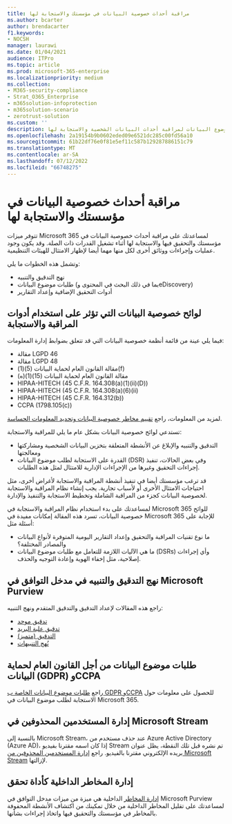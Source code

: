 ```yaml
---
title: مراقبة أحداث خصوصية البيانات في مؤسستك والاستجابة لها
ms.author: bcarter
author: brendacarter
f1.keywords:
- NOCSH
manager: laurawi
ms.date: 01/04/2021
audience: ITPro
ms.topic: article
ms.prod: microsoft-365-enterprise
ms.localizationpriority: medium
ms.collection:
- M365-security-compliance
- Strat_O365_Enterprise
- m365solution-infoprotection
- m365solution-scenario
- zerotrust-solution
ms.custom: ''
description: استخدم سياسات التدقيق والتنبيه وطلبات موضوع البيانات لمراقبة أحداث البيانات الشخصية والاستجابة لها.
ms.openlocfilehash: 2a19154b9b0602eded09e6521dc285c00fd56a10
ms.sourcegitcommit: 61b22df76e0f81e5ef11c587b129287886151c79
ms.translationtype: MT
ms.contentlocale: ar-SA
ms.lasthandoff: 07/12/2022
ms.locfileid: "66748275"
---
```

# <a name="monitor-and-respond-to-data-privacy-incidents-in-your-organization"></a>مراقبة أحداث خصوصية البيانات في مؤسستك والاستجابة لها

تتوفر ميزات Microsoft 365 لمساعدتك على مراقبة أحداث خصوصية البيانات في مؤسستك والتحقيق فيها والاستجابة لها أثناء تشغيل القدرات ذات الصلة. وقد يكون وجود عمليات وإجراءات ووثائق أخرى لكل منها مهما أيضا لإظهار الامتثال للهيئات التنظيمية.

وتشمل هذه الخطوات ما يلي: 

- نهج التدقيق والتنبيه
- طلبات موضوع البيانات (بما في ذلك البحث في المحتوى وeDiscovery)
- أدوات التحقيق الإضافية وإعداد التقارير

## <a name="data-privacy-regulations-impacting-the-use-of-monitoring-and-response-tools"></a>لوائح خصوصية البيانات التي تؤثر على استخدام أدوات المراقبة والاستجابة

فيما يلي عينة من قائمة أنظمة خصوصية البيانات التي قد تتعلق بضوابط إدارة المعلومات:

- مقالة LGPD 46
- مقالة LGPD 48
- مقالة القانون العام لحماية البيانات (5)(1)(f)
- مقالة القانون العام لحماية البيانات (15)(1)(ه)
- HIPAA-HITECH (45 C.F.R. 164.308(a)(1)(ii)(D))
- HIPAA-HITECH (45 C.F.R. 164.308(a)(6)(ii)
- HIPAA-HITECH (45 C.F.R. 164.312(b))
- CCPA (1798.105(c))

لمزيد من المعلومات، راجع [تقييم مخاطر خصوصية البيانات وتحديد المعلومات الحساسة](information-protection-deploy-assess.md).

تستدعي لوائح خصوصية البيانات بشكل عام ما يلي للمراقبة والاستجابة:

- التدقيق والتنبيه والإبلاغ عن الأنشطة المتعلقة بتخزين البيانات الشخصية ومشاركتها ومعالجتها
- القدرة على الاستجابة لطلب موضوع البيانات (DSR) وفي بعض الحالات، تنفيذ إجراءات التحقيق وغيرها من الإجراءات الإدارية للامتثال لمثل هذه الطلبات.

قد ترغب مؤسستك أيضا في تنفيذ أنشطة المراقبة والاستجابة لأغراض أخرى، مثل احتياجات الامتثال الأخرى أو لأسباب تجارية. يجب إنشاء نظام المراقبة والاستجابة لخصوصية البيانات كجزء من المراقبة الشاملة وتخطيط الاستجابة والتنفيذ والإدارة.

لمساعدتك على بدء استخدام نظام المراقبة والاستجابة في Microsoft 365 للوائح خصوصية البيانات، تسرد هذه المقالة إمكانات مفيدة في Microsoft 365 للإجابة على أسئلة مثل: 

- ما نوع تقنيات المراقبة والتحقيق وإعداد التقارير اليومية المتوفرة لأنواع البيانات والمصادر المختلفة؟
- ما هي الآليات اللازمة للتعامل مع طلبات موضوع البيانات (DSRs) وأي إجراءات إصلاحية، مثل إخفاء الهوية وإعادة التوجيه والحذف.

## <a name="auditing-and-alert-policies-in-the-microsoft-purview-compliance-portal"></a>نهج التدقيق والتنبيه في مدخل التوافق في Microsoft Purview

راجع هذه المقالات لإعداد التدقيق والتدقيق المتقدم ونهج التنبيه:

- [تدقيق موحد](../compliance/search-the-audit-log-in-security-and-compliance.md)
- [تدقيق علبة البريد](../compliance/enable-mailbox-auditing.md)
- [التدقيق (متميز)](../compliance/advanced-audit.md)
- [نُهج التنبيهات](../compliance/alert-policies.md)

## <a name="data-subject-requests-for-the-gdpr-and-ccpa"></a>طلبات موضوع البيانات من أجل القانون العام لحماية البيانات (GDPR) وCCPA

راجع [طلبات موضوع البيانات الخاصة ب GDPR وCCPA](/compliance/regulatory/gdpr-dsr-Office365) للحصول على معلومات حول الاستجابة لطلب موضوع البيانات في Microsoft 365.

## <a name="manage-deleted-users-in-microsoft-stream"></a>إدارة المستخدمين المحذوفين في Microsoft Stream

بالنسبة إلى Microsoft Stream، عند حذف مستخدم من Azure Active Directory (Azure AD)، إذا كان اسمه مقترنا بفيديو Stream تم نشره قبل تلك النقطة، يظل عنوان بريده الإلكتروني مقترنا بالفيديو. راجع [إدارة المستخدمين المحذوفين من Microsoft Stream](/stream/managing-deleted-users) لإزالتها.

## <a name="insider-risk-management-as-an-investigative-tool"></a>إدارة المخاطر الداخلية كأداة تحقق

[إدارة المخاطر](../compliance/insider-risk-management.md) الداخلية هي ميزة من ميزات مدخل التوافق في Microsoft Purview لمساعدتك على تقليل المخاطر الداخلية من خلال تمكينك من اكتشاف الأنشطة المحفوفة بالمخاطر في مؤسستك والتحقيق فيها واتخاذ إجراءات بشأنها.
